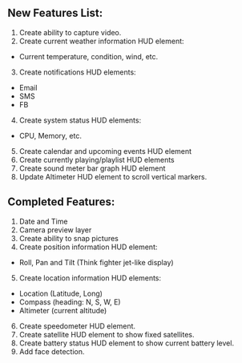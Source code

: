 New Features List:
-------------------

1. Create ability to capture video.
2. Create current weather information HUD element:
  - Current temperature, condition, wind, etc.
3. Create notifications HUD elements:
  - Email
  - SMS
  - FB
4. Create system status HUD elements:
  - CPU, Memory, etc.
5. Create calendar and upcoming events HUD element
6. Create currently playing/playlist HUD elements
7. Create sound meter bar graph HUD element
8. Update Altimeter HUD element to scroll vertical markers.

Completed Features:
--------------------

1. Date and Time
2. Camera preview layer
3. Create ability to snap pictures
4. Create position information HUD element:
  - Roll, Pan and Tilt (Think fighter jet-like display)
5. Create location information HUD elements:
  - Location (Latitude, Long)
  - Compass (heading: N, S, W, E)
  - Altimeter (current altitude)
6. Create speedometer HUD element.
7. Create satellite HUD element to show fixed satellites.
8. Create battery status HUD element to show current battery level.
9. Add face detection.
